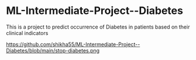 # ML-Intermediate-Project--Diabetes
This is a project to predict occurrence of Diabetes in patients based on their clinical indicators

<https://github.com/shikha55/ML-Intermediate-Project--Diabetes/blob/main/stop-diabetes.png>
